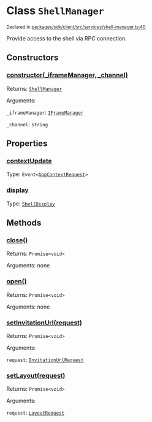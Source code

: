 # Class `ShellManager`
<sub>Declared in [packages/sdk/client/src/services/shell-manager.ts:40](https://github.com/dxos/dxos/blob/c996a34fe/packages/sdk/client/src/services/shell-manager.ts#L40)</sub>


Provide access to the shell via RPC connection.

## Constructors
### [constructor(_iframeManager, _channel)](https://github.com/dxos/dxos/blob/c996a34fe/packages/sdk/client/src/services/shell-manager.ts#L47)




Returns: <code>[ShellManager](/api/@dxos/client/classes/ShellManager)</code>

Arguments: 

`_iframeManager`: <code>[IFrameManager](/api/@dxos/client/classes/IFrameManager)</code>

`_channel`: <code>string</code>



## Properties
### [contextUpdate](https://github.com/dxos/dxos/blob/c996a34fe/packages/sdk/client/src/services/shell-manager.ts#L41)
Type: <code>Event&lt;[AppContextRequest](/api/@dxos/client/interfaces/AppContextRequest)&gt;</code>



### [display](https://github.com/dxos/dxos/blob/c996a34fe/packages/sdk/client/src/services/shell-manager.ts#L52)
Type: <code>[ShellDisplay](/api/@dxos/client/enums#ShellDisplay)</code>




## Methods
### [close()](https://github.com/dxos/dxos/blob/c996a34fe/packages/sdk/client/src/services/shell-manager.ts#L130)




Returns: <code>Promise&lt;void&gt;</code>

Arguments: none




### [open()](https://github.com/dxos/dxos/blob/c996a34fe/packages/sdk/client/src/services/shell-manager.ts#L75)




Returns: <code>Promise&lt;void&gt;</code>

Arguments: none




### [setInvitationUrl(request)](https://github.com/dxos/dxos/blob/c996a34fe/packages/sdk/client/src/services/shell-manager.ts#L70)




Returns: <code>Promise&lt;void&gt;</code>

Arguments: 

`request`: <code>[InvitationUrlRequest](/api/@dxos/client/interfaces/InvitationUrlRequest)</code>


### [setLayout(request)](https://github.com/dxos/dxos/blob/c996a34fe/packages/sdk/client/src/services/shell-manager.ts#L56)




Returns: <code>Promise&lt;void&gt;</code>

Arguments: 

`request`: <code>[LayoutRequest](/api/@dxos/client/interfaces/LayoutRequest)</code>


